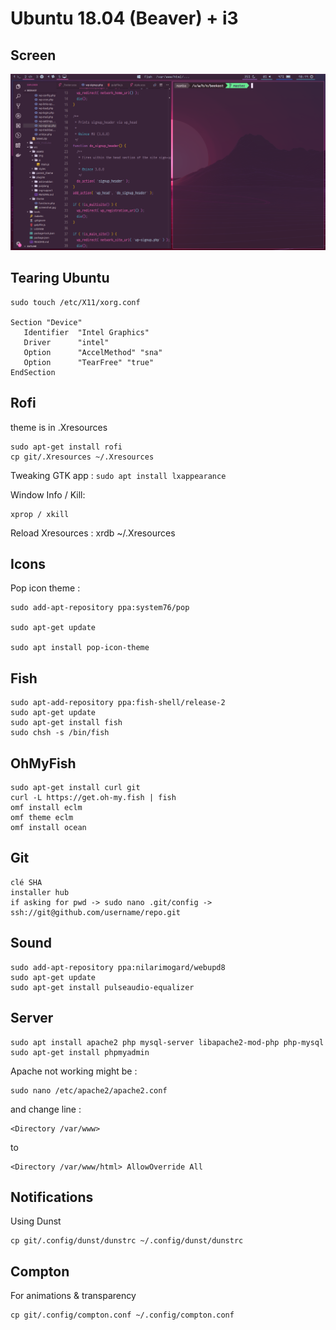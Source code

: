 # Ubuntu 18.04 (Beaver) + i3 

## Screen
![Screenshot](screen.png)

## Tearing Ubuntu
```
sudo touch /etc/X11/xorg.conf

Section "Device"
   Identifier  "Intel Graphics"
   Driver      "intel"
   Option      "AccelMethod" "sna"
   Option      "TearFree" "true"
EndSection
```

## Rofi

theme is in .Xresources

```
sudo apt-get install rofi
cp git/.Xresources ~/.Xresources
```

Tweaking GTK app :
``
sudo apt install lxappearance 
``

Window Info / Kill: 
```
xprop / xkill
```

Reload Xresources : 
xrdb ~/.Xresources


## Icons

Pop icon theme : 

```
sudo add-apt-repository ppa:system76/pop

sudo apt-get update

sudo apt install pop-icon-theme
```

## Fish

```
sudo apt-add-repository ppa:fish-shell/release-2
sudo apt-get update
sudo apt-get install fish
sudo chsh -s /bin/fish
```

## OhMyFish 

```
sudo apt-get install curl git
curl -L https://get.oh-my.fish | fish
omf install eclm
omf theme eclm
omf install ocean
```

## Git

```
clé SHA
installer hub
if asking for pwd -> sudo nano .git/config -> ssh://git@github.com/username/repo.git
```

## Sound

```
sudo add-apt-repository ppa:nilarimogard/webupd8
sudo apt-get update
sudo apt-get install pulseaudio-equalizer
```

## Server

```
sudo apt install apache2 php mysql-server libapache2-mod-php php-mysql
sudo apt-get install phpmyadmin
```

Apache not working might be : 
```
sudo nano /etc/apache2/apache2.conf
```
and change line :
```
<Directory /var/www>
```
to
   ```
<Directory /var/www/html> AllowOverride All
```

## Notifications
Using Dunst 
```
cp git/.config/dunst/dunstrc ~/.config/dunst/dunstrc
```

## Compton
For animations & transparency
```
cp git/.config/compton.conf ~/.config/compton.conf
```

